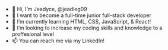 - 👋 Hi, I’m Jeadyce, @jeadleg09
- 👀 I want to become a full-time junior full-stack developer
- 🌱 I’m currently learning HTML, CSS, JavaScript, & React!
- 💞️ I’m looking to increase my coding skills and knowledge to a proffesional level
- 📫 You can reach me via my LinkedIn!

<!---
jeadleg09/jeadleg09 is a ✨ special ✨ repository because its `README.md` (this file) appears on your GitHub profile.
You can click the Preview link to take a look at your changes.
--->
